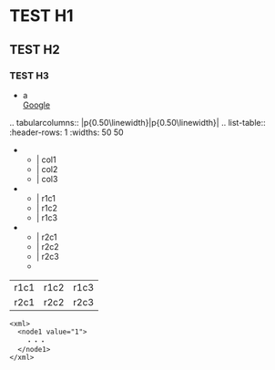 # TEST H1  
## TEST H2  
### TEST H3  
  
* a  
[Google](http://www.google.co.jp/)

.. tabularcolumns:: |p{0.50\linewidth}|p{0.50\linewidth}|
.. list-table:: 
  :header-rows: 1
  :widths: 50 50
  
  * - | col1
    - | col2
    - | col3
  * - | r1c1
    - | r1c2
    - | r1c3
  * - | r2c1
    - | r2c2
    - | r2c3
    - 
<table>
  <tr>
    <td>r1c1</td><td>r1c2</td><td>r1c3</td>
  </tr>
  <tr>
    <td>r2c1</td><td>r2c2</td><td>r2c3</td>
  </tr>
</table>

```xml:sample
<xml>
  <node1 value="1">
    ・・・
  </node1>
</xml>
```
